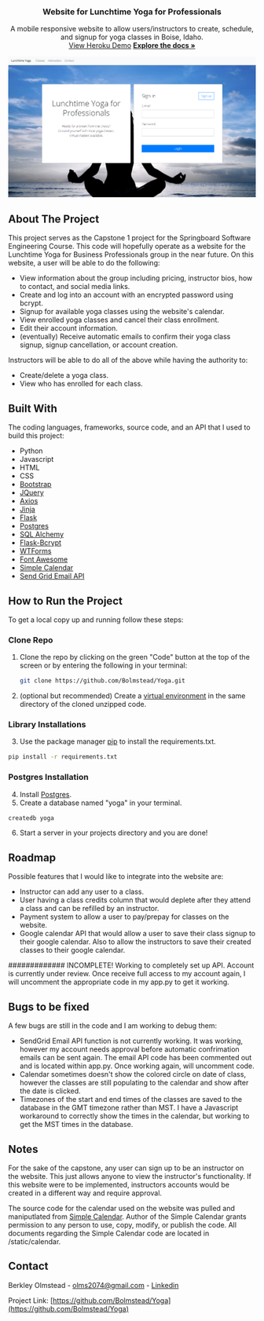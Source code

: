 <p align="center">

  <h3 align="center">Website for Lunchtime Yoga for Professionals</h3>

  <p align="center">
    A mobile responsive website to allow users/instructors to create, schedule, and signup for yoga classes in Boise, Idaho.
    <br />
    <a href="https://yoga-website.herokuapp.com/">View Heroku Demo</a>  <a href="https://github.com/Bolmstead/Yoga"><strong>Explore the docs »</strong><a>
  </p>
</p>

![Website_pic](static/images/website.png?raw=true "website")

<!-- ABOUT THE PROJECT -->
## About The Project

This project serves as the Capstone 1 project for the Springboard Software Engineering Course. This code will hopefully operate as a website for the Lunchtime Yoga for Business Professionals group in the near future. On this website, a user will be able to do the following:
* View information about the group including pricing, instructor bios, how to contact, and social media links.
* Create and log into an account with an encrypted password using bcrypt.
* Signup for available yoga classes using the website's calendar.
* View enrolled yoga classes and cancel their class enrollment.
* Edit their account information.
* (eventually) Receive automatic emails to confirm their yoga class signup, signup cancellation, or account creation.


Instructors will be able to do all of the above while having the authority to:
* Create/delete a yoga class.
* View who has enrolled for each class.


## Built With

The coding languages, frameworks, source code, and an API that I used to build this project:
* Python
* Javascript
* HTML
* CSS
* [Bootstrap](https://getbootstrap.com)
* [JQuery](https://jquery.com)
* [Axios](https://www.npmjs.com/package/axios)
* [Jinja](https://jinja.palletsprojects.com/en/2.11.x/)
* [Flask](https://flask.palletsprojects.com/en/1.1.x/)
* [Postgres](https://www.postgresql.org/)
* [SQL Alchemy](https://flask-sqlalchemy.palletsprojects.com/en/2.x/)
* [Flask-Bcrypt](https://flask-bcrypt.readthedocs.io/en/latest/)
* [WTForms](https://wtforms.readthedocs.io/en/2.3.x/)
* [Font Awesome](https://fontawesome.com/)
* [Simple Calendar](https://github.com/brospars/simple-calendar)
* [Send Grid Email API](https://sendgrid.com/docs/api-reference/)


<!-- GETTING STARTED -->
## How to Run the Project

To get a local copy up and running follow these steps:

### Clone Repo

1. Clone the repo by clicking on the green "Code" button at the top of the screen or by entering the following in your terminal:
   ```sh
   git clone https://github.com/Bolmstead/Yoga.git
   ```
2. (optional but recommended) Create a [virtual environment](https://packaging.python.org/guides/installing-using-pip-and-virtual-environments/) in the same directory of the cloned unzipped code.

### Library Installations

3. Use the package manager [pip](https://pip.pypa.io/en/stable/) to install the requirements.txt.

  ```sh
  pip install -r requirements.txt
  ```

### Postgres Installation

4. Install [Postgres](https://www.postgresql.org/).
5. Create a database named "yoga" in your terminal.
  ```sh
  createdb yoga
  ```
6. Start a server in your projects directory and you are done!

<!-- ROADMAP -->
## Roadmap

Possible features that I would like to integrate into the website are:
* Instructor can add any user to a class.
* User having a class credits column that would deplete after they attend a class and can be refilled by an instructor.
* Payment system to allow a user to pay/prepay for classes on the website.
* Google calendar API that would allow a user to save their class signup to their google calendar. Also to allow the instructors to save their created classes to their google calendar.

############# INCOMPLETE! Working to completely set up API. Account is currently under review. Once receive full access to my account again, I will uncomment the appropriate code in my app.py to get it working.


## Bugs to be fixed

A few bugs are still in the code and I am working to debug them:
* SendGrid Email API function is not currently working. It was working, however my account needs approval before automatic confrimation emails can be sent again. The email API code has been commented out and is located within app.py. Once working again, will uncomment code. 
* Calendar sometimes doesn't show the colored circle on date of class, however the classes are still populating to the calendar and show after the date is clicked.
* Timezones of the start and end times of the classes are saved to the database in the GMT timezone rather than MST. I have a Javascript workaround to correctly show the times in the calendar, but working to get the MST times in the database.
<!-- LICENSE -->
## Notes
For the sake of the capstone, any user can sign up to be an instructor on the website. This just allows anyone to view the instructor's functionality. If this website were to be implemented, instructors accounts would be created in a different way and require approval.

The source code for the calendar used on the website was pulled and maniputlated from [Simple Calendar](https://github.com/brospars/simple-calendar). Author of the Simple Calendar grants permission to any person to use, copy, modify, or publish the code. All documents regarding the Simple Calendar code are located in /static/calendar.



<!-- CONTACT -->
## Contact

Berkley Olmstead - olms2074@gmail.com - [Linkedin](https://www.linkedin.com/in/berkleyolmstead/)

Project Link: [https://github.com/Bolmstead/Yoga](https://github.com/Bolmstead/Yoga)
